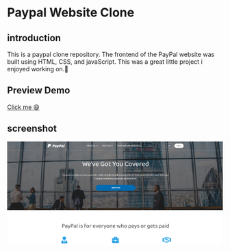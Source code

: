 
# Paypal Website Clone

## introduction
This is a paypal clone repository. The frontend of the PayPal website was built using HTML, CSS, and javaScript. This was a great little project i enjoyed working on.🙂

## Preview Demo <br>
[Click me 😄](https://paypalcloneproject.netlify.app) 


## screenshot
![Screenshot](https://github.com/khalidadamu/Paypal-static-website-clone/blob/main/images/paypal%20clone.png)
